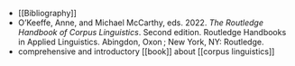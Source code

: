 - [[Bibliography]]
- O’Keeffe, Anne, and Michael McCarthy, eds. 2022. *The Routledge Handbook of Corpus Linguistics*. Second edition. Routledge Handbooks in Applied Linguistics. Abingdon, Oxon ; New York, NY: Routledge.
- comprehensive and introductory [[book]] about [[corpus linguistics]]